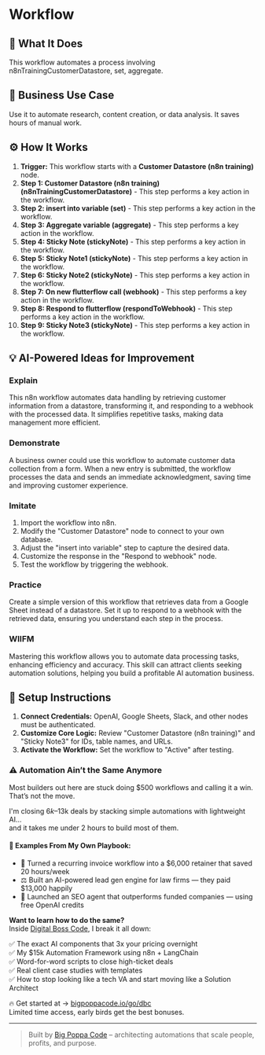 # Workflow

## 🚀 What It Does
This workflow automates a process involving n8nTrainingCustomerDatastore, set, aggregate.

## 💼 Business Use Case
Use it to automate research, content creation, or data analysis. It saves hours of manual work.

## ⚙️ How It Works
1.  **Trigger:** This workflow starts with a **Customer Datastore (n8n training)** node.
2. **Step 1: Customer Datastore (n8n training) (n8nTrainingCustomerDatastore)** - This step performs a key action in the workflow.
3. **Step 2: insert into variable (set)** - This step performs a key action in the workflow.
4. **Step 3: Aggregate variable (aggregate)** - This step performs a key action in the workflow.
5. **Step 4: Sticky Note (stickyNote)** - This step performs a key action in the workflow.
6. **Step 5: Sticky Note1 (stickyNote)** - This step performs a key action in the workflow.
7. **Step 6: Sticky Note2 (stickyNote)** - This step performs a key action in the workflow.
8. **Step 7: On new flutterflow call (webhook)** - This step performs a key action in the workflow.
9. **Step 8: Respond to flutterflow (respondToWebhook)** - This step performs a key action in the workflow.
10. **Step 9: Sticky Note3 (stickyNote)** - This step performs a key action in the workflow.

## 💡 AI-Powered Ideas for Improvement
### Explain
This n8n workflow automates data handling by retrieving customer information from a datastore, transforming it, and responding to a webhook with the processed data. It simplifies repetitive tasks, making data management more efficient.

### Demonstrate
A business owner could use this workflow to automate customer data collection from a form. When a new entry is submitted, the workflow processes the data and sends an immediate acknowledgment, saving time and improving customer experience.

### Imitate
1. Import the workflow into n8n.
2. Modify the "Customer Datastore" node to connect to your own database.
3. Adjust the "insert into variable" step to capture the desired data.
4. Customize the response in the "Respond to webhook" node.
5. Test the workflow by triggering the webhook.

### Practice
Create a simple version of this workflow that retrieves data from a Google Sheet instead of a datastore. Set it up to respond to a webhook with the retrieved data, ensuring you understand each step in the process.

### WIIFM
Mastering this workflow allows you to automate data processing tasks, enhancing efficiency and accuracy. This skill can attract clients seeking automation solutions, helping you build a profitable AI automation business.

## 🔧 Setup Instructions
1. **Connect Credentials:** OpenAI, Google Sheets, Slack, and other nodes must be authenticated.
2. **Customize Core Logic:** Review "Customer Datastore (n8n training)" and "Sticky Note3" for IDs, table names, and URLs.
3. **Activate the Workflow:** Set the workflow to "Active" after testing.

### ⚠️ Automation Ain’t the Same Anymore

Most builders out here are stuck doing $500 workflows and calling it a win.  
That’s not the move.  

I'm closing $6k–$13k deals by stacking simple automations with lightweight AI...  
and it takes me under 2 hours to build most of them.

#### 🧠 Examples From My Own Playbook:
- 🔁 Turned a recurring invoice workflow into a $6,000 retainer that saved 20 hours/week  
- ⚖️ Built an AI-powered lead gen engine for law firms — they paid $13,000 happily  
- 🚀 Launched an SEO agent that outperforms funded companies — using free OpenAI credits  

**Want to learn how to do the same?**  
Inside [Digital Boss Code](https://bigpoppacode.io/go/dbc), I break it all down:

✅ The exact AI components that 3x your pricing overnight  
✅ My $15k Automation Framework using n8n + LangChain  
✅ Word-for-word scripts to close high-ticket deals  
✅ Real client case studies with templates  
✅ How to stop looking like a tech VA and start moving like a Solution Architect  

🔥 Get started at → [bigpoppacode.io/go/dbc](https://bigpoppacode.io/go/dbc)  
Limited time access, early birds get the best bonuses.

---
> Built by [Big Poppa Code](https://bigpoppacode.io) – architecting automations that scale people, profits, and purpose.
